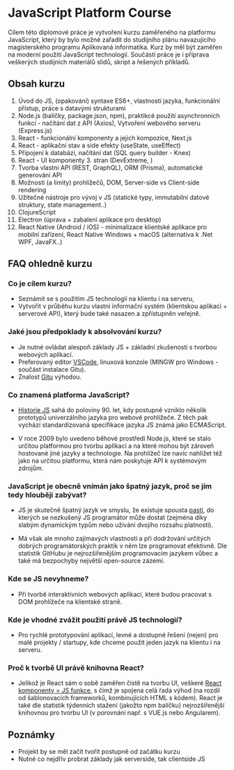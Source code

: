 # JavaScript Platform Course

Cílem této diplomové práce je vytvoření kurzu zaměřeného na platformu JavaScript, který by bylo možné zařadit do studijního plánu navazujícího magisterského programu Aplikovaná informatika. Kurz by měl být zaměřen na moderní použití JavaScript technologií. Součástí práce je i příprava veškerých studijních materiálů slidů, skript a řešených příkladů.

## Obsah kurzu

1. Úvod do JS, (opakování) syntaxe ES6+, vlastnosti jazyka, funkcionální přístup, práce s datavými strukturami
2. Node.js (balíčky, package.json, npm), praktikcé použití asynchronních funkcí - načítání dat z API (Axios), Vytvoření webového serveru (Express.js)
3. React - funkcionální komponenty a jejich kompozice, Next.js
4. React - aplikační stav a side efekty (useState, useEffect)
5. Připojení k databázi, načítání dat (SQL query builder - Knex)
6. React - UI komponenty 3. stran (DevExtreme, )
7. Tvorba vlastní API (REST, GraphQL), ORM (Prisma), automatické generování API
8. Možnosti (a limity) prohlížečů, DOM, Server-side vs Client-side rendering 
9. Užitečné nástroje pro vývoj v JS (statické typy, immutabilní datové struktury, state management..) 
10. ClojureScript
11. Electron (úprava + zabalení aplikace pro desktop)
12. React Native (Android / iOS) - minimalizace klientské aplikace pro mobilní zařízení, React Native Windows + macOS (alternativa k .Net WPF, JavaFX..)

## FAQ ohledně kurzu

### Co je cílem kurzu?

* Seznámit se s použitím JS technologií na klientu i na serveru, 
* Vytvořit v průběhu kurzu vlastní informační systém (klientskou aplikaci + serverové API), který bude také nasazen a zpřístupněn veřejně.

### Jaké jsou předpoklady k absolvování kurzu?

* Je nutné ovládat alespoň základy JS + základní zkušenosti s tvorbou webových aplikací.
* Preferovaný editor [VSCode](https://code.visualstudio.com/), linuxová konzole (MINGW pro Windows - součást instalace Gitu).
* Znalost [Gitu](https://git-scm.com/) výhodou.

### Co znamená platforma JavaScript?

* [Historie JS](https://youtu.be/Sh6lK57Cuk4) sahá do poloviny 90. let, kdy postupně vzniklo několik prototypů univerzálního jazyka pro webové prohlížeče. Z těch pak vychází standardizovaná specifikace jazyka JS známá jako ECMAScript. 

* V roce 2009 bylo uvedeno běhové prostředí Node.js, které se stalo určitou platformou pro tvorbu aplikací a na které mohou být zároveň hostované jiné jazyky a technologie. Na prohlížeč lze navíc nahlížet též jako na určitou platformu, která nám poskytuje API k systémovým zdrojům.

### JavaScript je obecně vnímán jako špatný jazyk, proč se jím tedy hlouběji zabývat?

* JS je skutečně špatný jazyk ve smyslu, že existuje spousta [pastí](https://youtu.be/et8xNAc2ic8), do kterých se nezkušený JS programátor může dostat (zejména díky slabým dynamickým typům nebo užívání dvojího rozsahu platnosti). 

* Má však ale mnoho zajímavých vlastností a při dodržování určitých dobrých programátorských praktik v něm lze programovat efektivně. Dle statistik GitHubu je nejrozšířenějším programovacím jazykem vůbec a také má bezpochyby největší open-source zázemí.

### Kde se JS nevyhneme?

* Při tvorbě interaktivních webových aplikací, které budou pracovat s DOM prohlížeče na klientské straně.

### Kde je vhodné zvážit použití právě JS technologií?

* Pro rychlé prototypování aplikací, levné a dostupné řešení (nejen) pro malé projekty / startupy, kde chceme použít jeden jazyk na klientu i na serveru.

### Proč k tvorbě UI právě knihovna React?

* Jelikož je React sám o sobě zaměřen čistě na tvorbu UI, veškeré [React komponenty = JS funkce](https://reactjs.org/docs/introducing-jsx.html), s čímž je spojena celá řada výhod (na rozdíl od šablonovacích frameworků, kombinujících HTML s kódem). React je také dle statistik týdenních stažení (jakožto npm balíčku) nejrozšířenější knihovnou pro tvorbu UI (v porovnání např. s VUE.js nebo Angularem). 

## Poznámky

* Projekt by se měl začít tvořit postupně od začátku kurzu
* Nutné co nejdřív probrat základy jak serverside, tak clientside JS